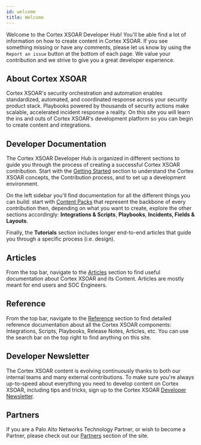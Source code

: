 ```yaml
---
id: welcome
title: Welcome
---
```


Welcome to the Cortex XSOAR Developer Hub! You'll be able find a lot of information on how to create content in Cortex XSOAR. If you see something missing or have any comments, please let us know by using the `Report an issue` button at the bottom of each page. We value your contribution and we strive to give you a great developer experience.

## About Cortex XSOAR

Cortex XSOAR's security orchestration and automation enables standardized, automated, and coordinated response across your security product stack. Playbooks powered by thousands of security actions make scalable, accelerated incident response a reality. On this site you will learn the ins and outs of Cortex XSOAR's development platform so you can begin to create content and integrations.

## Developer Documentation

The Cortex XSOAR Developer Hub is organized in different sections to guide you through the process of creating a successful Cortex XSOAR contribution. Start with the [Getting Started](concepts/getting-started-guide) section to understand the Cortex XSOAR concepts, the Contribution process, and to set up a development environment.

On the left sidebar you'll find documentation for all the different things you can build: start with [Content Packs](integrations/packs-format) that represent the backbone of every contribution then, depending on what you want to create, explore the other sections accordingly: **Integrations & Scripts**, **Playbooks**, **Incidents, Fields & Layouts**.

Finally, the **Tutorials** section includes longer end-to-end articles that guide you through a specific process (i.e. design).

## Articles

From the top bar, navigate to the [Articles](reference/articles-index) section to find useful documentation about Cortex XSOAR and its Content. Articles are mostly meant for end users and SOC Engineers.

## Reference

From the top bar, navigate to the [Reference](reference/index) section to find detailed reference documentation about all the Cortex XSOAR components: Integrations, Scripts, Playbooks, Release Notes, Articles, etc. You can use the search bar on the top right to find anything on this site.

## Developer Newsletter

The Cortex XSOAR content is evolving continuously thanks to both our internal teams and many external contributions. To make sure you're always up-to-speed about everything you need to develop content on Cortex XSOAR, including tips and tricks, sign up to the Cortex XSOAR [Developer Newsletter](https://start.paloaltonetworks.com/cortex-xsoar-developer-newsletter.html).

## Partners

If you are a Palo Alto Networks Technology Partner, or wish to become a Partner, please check out our [Partners](partners/why-xsoar) section of the site.
